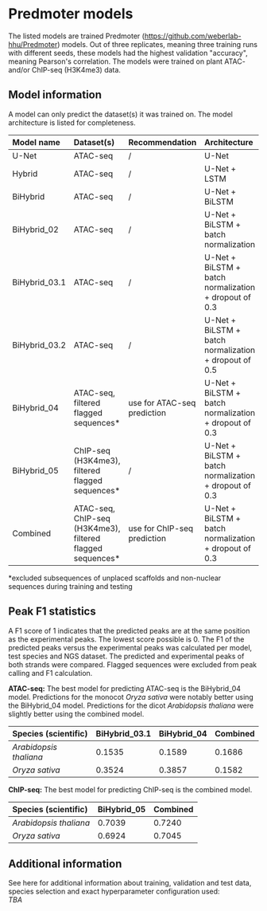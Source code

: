 # Predmoter models
The listed models are trained Predmoter (https://github.com/weberlab-hhu/Predmoter)
models. Out of three replicates, meaning three training runs with different seeds,
these models had the highest validation "accuracy", meaning Pearson's correlation. The
models were trained on plant ATAC- and/or ChIP-seq (H3K4me3) data.
     
## Model information
A model can only predict the dataset(s) it was trained on. The model architecture is
listed for completeness.    

| Model name    | Dataset(s)                                                 | Recommendation               | Architecture                                           |
|:--------------|:-----------------------------------------------------------|:-----------------------------|:-------------------------------------------------------|
| U-Net         | 	ATAC-seq                                                  | /                            | 	U-Net                                                 |
| Hybrid        | 	ATAC-seq                                                  | /                            | 	U-Net + LSTM                                          |
| BiHybrid      | 	ATAC-seq                                                  | /                            | 	U-Net + BiLSTM                                        |
| BiHybrid_02   | 	ATAC-seq                                                  | /                            | 	U-Net + BiLSTM + batch normalization                  |
| BiHybrid_03.1 | 	ATAC-seq                                                  | /                            | 	U-Net + BiLSTM + batch normalization + dropout of 0.3 |
| BiHybrid_03.2 | 	ATAC-seq                                                  | /                            | 	U-Net + BiLSTM + batch normalization + dropout of 0.5 |
| BiHybrid_04   | 	ATAC-seq, filtered flagged sequences*                     | use for ATAC-seq prediction  | U-Net + BiLSTM + batch normalization + dropout of 0.3  |
| BiHybrid_05   | 	ChIP-seq (H3K4me3), filtered flagged sequences*           | /                            | 	U-Net + BiLSTM + batch normalization + dropout of 0.3 |
| Combined      | 	ATAC-seq, ChIP-seq (H3K4me3), filtered flagged sequences* | use for ChIP-seq prediction  | 	U-Net + BiLSTM + batch normalization + dropout of 0.3 |
*excluded subsequences of unplaced scaffolds and non-nuclear sequences during training and testing
     

## Peak F1 statistics
A F1 score of 1 indicates that the predicted peaks are at the same position as the
experimental peaks. The lowest score possible is 0. The F1 of the predicted peaks versus
the experimental peaks was calculated per model, test species and NGS dataset. The
predicted and experimental peaks of both strands were compared. Flagged sequences
were excluded from peak calling and F1 calculation.

**ATAC-seq:** The best model for predicting ATAC-seq is the BiHybrid_04 model.
Predictions for the monocot *Oryza sativa* were notably better using the BiHybrid_04
model. Predictions for the dicot *Arabidopsis thaliana* were slightly better using
the combined model.
    
| Species (scientific)   | BiHybrid_03.1 | BiHybrid_04 | Combined |
|:-----------------------|:--------------|:------------|:---------|
| *Arabidopsis thaliana* | 0.1535        | 0.1589      | 0.1686   |
| *Oryza sativa*         | 0.3524        | 0.3857      | 0.1582   |

**ChIP-seq:** The best model for predicting ChIP-seq is the combined model.   
    
| Species (scientific)   | BiHybrid_05 | Combined |
|:-----------------------|:------------|:---------|
| *Arabidopsis thaliana* | 0.7039      | 0.7240   |
| *Oryza sativa*         | 0.6924      | 0.7045   |
     

## Additional information
See here for additional information about training, validation and test data, species
selection and exact hyperparameter configuration used:  
*TBA*
